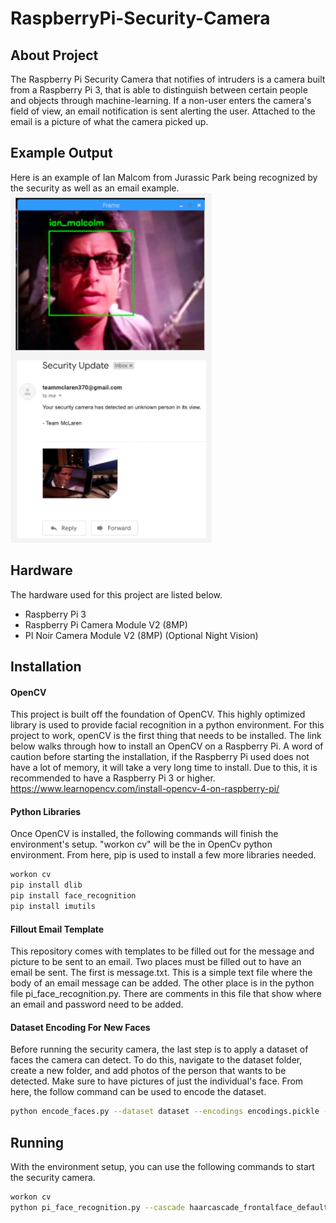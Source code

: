 # RaspberryPi-Security-Camera

## About Project
The Raspberry Pi Security Camera that notifies of intruders is a camera built from a Raspberry Pi 3, that is able to distinguish between certain people and objects through machine-learning. If a non-user enters the camera's field of view, an email notification is sent alerting the user. Attached to the email is a picture of what the camera picked up.

## Example Output
Here is an example of Ian Malcom from Jurassic Park being recognized by the security as well as an email example.
 ![Camera Example](./README_Examples/Ian_Malcom_Example.png)

## Hardware
The hardware used for this project are listed below.
- Raspberry Pi 3
- Raspberry Pi Camera Module V2 (8MP)
- PI Noir Camera Module V2 (8MP) (Optional Night Vision)

## Installation

#### OpenCV
This project is built off the foundation of OpenCV. This highly optimized library is used to provide facial recognition in a python environment. For this project to work, openCV is the first thing that needs to be installed. The link below walks through how to install an OpenCV on a Raspberry Pi. A word of caution before starting the installation, if the Raspberry Pi used does not have a lot of memory, it will take a very long time to install. Due to this, it is recommended to have a Raspberry Pi 3 or higher.
https://www.learnopencv.com/install-opencv-4-on-raspberry-pi/

#### Python Libraries
Once OpenCV is installed, the following commands will finish the environment's setup. "workon cv" will be the in OpenCv python environment. From here, pip is used to install a few more libraries needed.
``` bash
workon cv
pip install dlib
pip install face_recognition
pip install imutils
```

#### Fillout Email Template
This repository comes with templates to be filled out for the message and picture to be sent to an email. Two places must be filled out to have an email be sent. The first is message.txt. This is a simple text file where the body of an email message can be added. The other place is in the python file pi_face_recognition.py. There are comments in this file that show where an email and password need to be added.

#### Dataset Encoding For New Faces
Before running the security camera, the last step is to apply a dataset of faces the camera can detect. To do this, navigate to the dataset folder, create a new folder, and add photos of the person that wants to be detected. Make sure to have pictures of just the individual's face. From here, the follow command can be used to encode the dataset.
````bash
python encode_faces.py --dataset dataset --encodings encodings.pickle --detection-method hog
````
## Running
With the environment setup, you can use the following commands to start the security camera.
``` bash
workon cv
python pi_face_recognition.py --cascade haarcascade_frontalface_default.xml --encodings encodings.pickle
```

